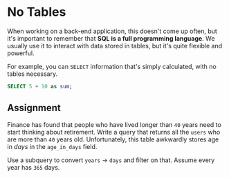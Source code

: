 # No Tables

When working on a back-end application, this doesn't come up often, but it's important to remember that **SQL is a full programming language**. We usually use it to interact with data stored in tables, but it's quite flexible and powerful.

For example, you can `SELECT` information that's simply calculated, with no tables necessary.

```SQL
SELECT 5 + 10 as sum;
```

## Assignment

Finance has found that people who have lived longer than `40` years need to start thinking about retirement. Write a query that returns all the `users` who are more than `40` years old. Unfortunately, this table awkwardly stores age in *days* in the `age_in_days` field.

Use a subquery to convert `years` -> `days` and filter on that. Assume every year has `365` days.

